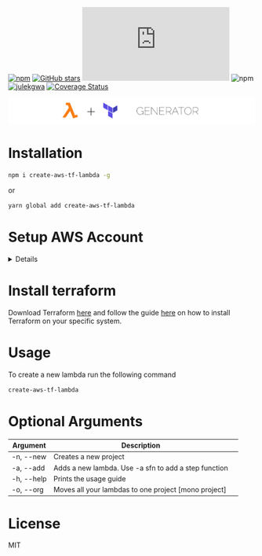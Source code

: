 [![npm](https://img.shields.io/npm/v/create-aws-tf-lambda.svg)](https://www.npmjs.com/package/create-aws-tf-lambda) [![GitHub stars](https://img.shields.io/github/stars/julekgwa/aws-terraform-lambda-generator.svg?style=social&label=Stars)](https://github.com/julekgwa/aws-terraform-lambda-generator) [![gzip size](http://img.badgesize.io/https://unpkg.com/create-aws-tf-lambda/dist/index.js?compression=gzip)](https://unpkg.com/create-aws-tf-lambda/dist/index.js) ![npm](https://img.shields.io/npm/dm/create-aws-tf-lambda) [![julekgwa](https://circleci.com/gh/julekgwa/aws-terraform-lambda-generator.svg?style=shield)](https://github.com/julekgwa/aws-terraform-lambda-generator) [![Coverage Status](https://coveralls.io/repos/github/julekgwa/aws-terraform-lambda-generator/badge.svg?branch=circleci)](https://coveralls.io/github/julekgwa/aws-terraform-lambda-generator?branch=circleci)

![toggle](images/aws-tf.png)

# Installation

```bash
npm i create-aws-tf-lambda -g
```

or

```bash
yarn global add create-aws-tf-lambda
```

# Setup AWS Account
<details>

  1. Create a new user in the IAM Section on AWS [here](https://console.aws.amazon.com/iam/home?region=us-east-1#/users).
  2. Select Programmatic access below and enter your user details.

   ![user](images/addUser.png)

  3. Click next and select the admin group.

   ![group](images/group.png)

  4. Continue with the steps until you reach the Create User section and confirm the user has been created. Once the user is created you will get an Access key ID and Secret access key.
  5. Open terminal and run ```$ aws configure```. Paste access key id and secret access key from step 4

  ![configure](images/aws-confgure.png)

   or create a file called instance.tf with the following code.

   ```
   provider "aws" {
    access_key = "ACCESS_KEY_HERE"
    secret_key = "SECRET_KEY_HERE"
   }
   ```

</details>

# Install terraform
Download Terraform [here](https://www.terraform.io/downloads.html) and follow the guide [here](https://www.terraform.io/intro/getting-started/install.html) on how to install Terraform on your specific system.

# Usage

To create a new lambda run the following command
```bash
create-aws-tf-lambda
```

# Optional Arguments

| Argument           | Description            ||
|----------------|-------------------------------------------------------------------------------------------------------|---|
| -n, --new      | Creates a new project
| -a, --add        | Adds a new lambda. Use -a sfn to add a step function
| -h, --help       | Prints the usage guide
| -o, --org | Moves all your lambdas to one project [mono project]


# License

MIT